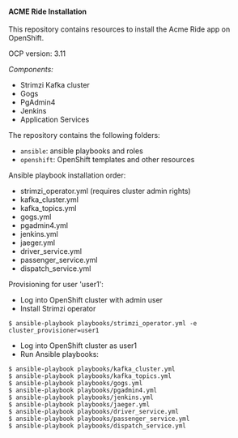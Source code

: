 #### ACME Ride Installation

This repository contains resources to install the Acme Ride app on OpenShift.

OCP version: 3.11

_Components:_
* Strimzi Kafka cluster
* Gogs
* PgAdmin4
* Jenkins
* Application Services

The repository contains the following folders:
* `ansible`: ansible playbooks and roles
* `openshift`: OpenShift templates and other resources

Ansible playbook installation order:
* strimzi_operator.yml (requires cluster admin rights)
* kafka_cluster.yml
* kafka_topics.yml
* gogs.yml
* pgadmin4.yml
* jenkins.yml
* jaeger.yml
* driver_service.yml
* passenger_service.yml
* dispatch_service.yml

Provisioning for user 'user1':
* Log into OpenShift cluster with admin user
* Install Strimzi operator
```
$ ansible-playbook playbooks/strimzi_operator.yml -e cluster_provisioner=user1
``` 
* Log into OpenShift cluster as user1
* Run Ansible playbooks:
```
$ ansible-playbook playbooks/kafka_cluster.yml
$ ansible-playbook playbooks/kafka_topics.yml
$ ansible-playbook playbooks/gogs.yml
$ ansible-playbook playbooks/pgadmin4.yml
$ ansible-playbook playbooks/jenkins.yml
$ ansible-playbook playbooks/jaeger.yml
$ ansible-playbook playbooks/driver_service.yml
$ ansible-playbook playbooks/passenger_service.yml
$ ansible-playbook playbooks/dispatch_service.yml
```